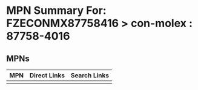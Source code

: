 



# MPN Summary For: FZECONMX87758416 > con-molex : 87758-4016

## MPNs
  

|MPN|Direct Links|Search Links|
| :--- | :--- | :--- |
||||
